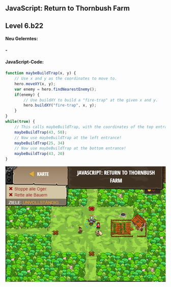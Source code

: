 ## **JavaScript: Return to Thornbush Farm**
## Level 6.b22

#### Neu Gelerntes:
<b>-</b>

[comment]: <> (Was wurde gelernt und wie funktioniert die Technik?)

#### JavaScript-Code:
```js
function maybeBuildTrap(x, y) {
    // Use x and y as the coordinates to move to.
    hero.moveXY(x, y);
    var enemy = hero.findNearestEnemy();
    if(enemy) {
        // Use buildXY to build a "fire-trap" at the given x and y.
        hero.buildXY("fire-trap", x, y);       
    }
}
while(true) {
    // This calls maybeBuildTrap, with the coordinates of the top entrance.
    maybeBuildTrap(43, 50);
    // Now use maybeBuildTrap at the left entrance!
    maybeBuildTrap(25, 34)
    // Now use maybeBuildTrap at the bottom entrance!
    maybeBuildTrap(43, 20)    
}    
```
![image](lvl6_b22.png)
